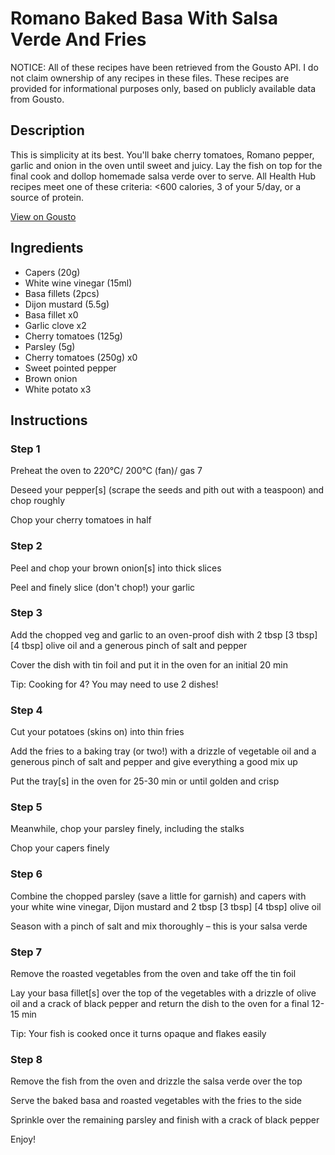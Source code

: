 # Romano Baked Basa With Salsa Verde And Fries

NOTICE: All of these recipes have been retrieved from the Gousto API. I do not claim ownership of any recipes in these files. These recipes are provided for informational purposes only, based on publicly available data from Gousto.

## Description

This is simplicity at its best. You'll bake cherry tomatoes, Romano pepper, garlic and onion in the oven until sweet and juicy. Lay the fish on top for the final cook and dollop homemade salsa verde over to serve. All Health Hub recipes meet one of these criteria: <600 calories, 3 of your 5/day, or a source of protein.

[View on Gousto](https://www.gousto.co.uk/recipes/cookbook/romano-baked-basa-with-salsa-verde-fries)

## Ingredients

- Capers (20g)
- White wine vinegar (15ml)
- Basa fillets (2pcs)
- Dijon mustard (5.5g)
- Basa fillet x0
- Garlic clove x2
- Cherry tomatoes (125g)
- Parsley (5g)
- Cherry tomatoes (250g) x0
- Sweet pointed pepper
- Brown onion
- White potato x3

## Instructions


### Step 1

Preheat the oven to 220°C/ 200°C (fan)/ gas 7

Deseed your pepper[s] (scrape the seeds and pith out with a teaspoon) and chop roughly

Chop your cherry tomatoes in half


### Step 2

Peel and chop your brown onion[s] into thick slices

Peel and finely slice (don't chop!) your garlic


### Step 3

Add the chopped veg and garlic to an oven-proof dish with 2 tbsp <span class="text-purple">[3 tbsp]</span> <span class="text-danger">[4 tbsp]</span> olive oil and a generous pinch of salt and pepper

Cover the dish with tin foil and put it in the oven for an initial 20 min

Tip: Cooking for 4? You may need to use 2 dishes!


### Step 4

Cut your potatoes (skins on) into thin fries

Add the fries to a baking tray (or two!) with a drizzle of vegetable oil and a generous pinch of salt and pepper and give everything a good mix up

Put the tray[s] in the oven for 25-30 min or until golden and crisp


### Step 5

Meanwhile, chop your parsley finely, including the stalks

Chop your capers finely


### Step 6

Combine the chopped parsley (save a little for garnish) and capers with your white wine vinegar, Dijon mustard and 2 tbsp <span class="text-purple">[3 tbsp]</span> <span class="text-danger">[4 tbsp]</span> olive oil

Season with a pinch of salt and mix thoroughly – this is your salsa verde


### Step 7

Remove the roasted vegetables from the oven and take off the tin foil

Lay your basa fillet[s] over the top of the vegetables with a drizzle of olive oil and a crack of black pepper and return the dish to the oven for a final 12-15 min

Tip: Your fish is cooked once it turns opaque and flakes easily

### Step 8

Remove the fish from the oven and drizzle the salsa verde over the top

Serve the baked basa and roasted vegetables with the fries to the side

Sprinkle over the remaining parsley and finish with a crack of black pepper

Enjoy!

